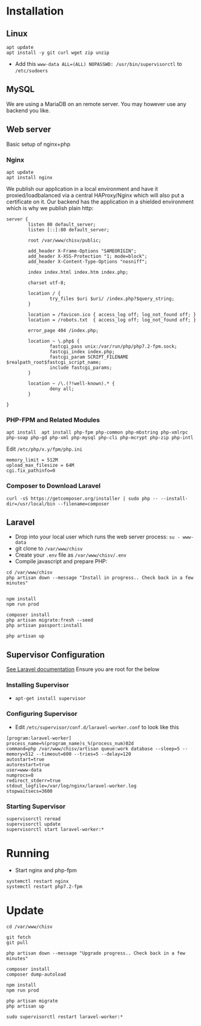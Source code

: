 # Installation
## Linux
```
apt update
apt install -y git curl wget zip unzip
```
* Add this `www-data ALL=(ALL) NOPASSWD: /usr/bin/supervisorctl` to `/etc/sudoers`

## MySQL
We are using a MariaDB on an remote server.
You may however use any backend you like.
## Web server
Basic setup of nginx+php
### Nginx
```
apt update
apt install nginx
```
We publish our application in a local environment and have it proxied/loadbalanced via a central HAProxy/Nginx which will also put a certificate on it. Our backend has the application in a shielded environment which is why we publish plain http:
```
server {
        listen 80 default_server;
        listen [::]:80 default_server;

        root /var/www/chisv/public;

        add_header X-Frame-Options "SAMEORIGIN";
        add_header X-XSS-Protection "1; mode=block";
        add_header X-Content-Type-Options "nosniff";

        index index.html index.htm index.php;

        charset utf-8;

        location / {
                try_files $uri $uri/ /index.php?$query_string;
        }

        location = /favicon.ico { access_log off; log_not_found off; }
        location = /robots.txt  { access_log off; log_not_found off; }

        error_page 404 /index.php;

        location ~ \.php$ {
                fastcgi_pass unix:/var/run/php/php7.2-fpm.sock;
                fastcgi_index index.php;
                fastcgi_param SCRIPT_FILENAME $realpath_root$fastcgi_script_name;
                include fastcgi_params;
        }

        location ~ /\.(?!well-known).* {
                deny all;
        }

}
```
### PHP-FPM and Related Modules
```
apt install  apt install php-fpm php-common php-mbstring php-xmlrpc php-soap php-gd php-xml php-mysql php-cli php-mcrypt php-zip php-intl
```
Edit `/etc/php/x.y/fpm/php.ini`
```
memory_limit = 512M
upload_max_filesize = 64M
cgi.fix_pathinfo=0
```

### Composer to Download Laravel
`curl -sS https://getcomposer.org/installer | sudo php -- --install-dir=/usr/local/bin --filename=composer`

## Laravel
* Drop into your local user which runs the web server process: `su - www-data`
* git clone to `/var/www/chisv`
* Create your `.env` file as `/var/www/chisv/.env`
* Compile javascript and prepare PHP:

```
cd /var/www/chisv
php artisan down --message "Install in progress.. Check back in a few minutes"


npm install
npm run prod

composer install
php artisan migrate:fresh --seed
php artisan passport:install

php artisan up
```

## Supervisor Configuration
[See Laravel documentation](https://laravel.com/docs/6.x/queues#supervisor-configuration)
Ensure you are root for the below
### Installing Supervisor
* `apt-get install supervisor`

### Configuring Supervisor
* Edit `/etc/supervisor/conf.d/laravel-worker.conf` to look like this
```
[program:laravel-worker]
process_name=%(program_name)s_%(process_num)02d
command=php /var/www/chisv/artisan queue:work database --sleep=5 --memory=512 --timeout=600 --tries=5 --delay=120
autostart=true
autorestart=true
user=www-data
numprocs=8
redirect_stderr=true
stdout_logfile=/var/log/nginx/laravel-worker.log
stopwaitsecs=3600
```

### Starting Supervisor
```
supervisorctl reread
supervisorctl update
supervisorctl start laravel-worker:*
```

# Running
* Start nginx and php-fpm
```
systemctl restart nginx
systemctl restart php7.2-fpm
```


# Update
```
cd /var/www/chisv

git fetch
git pull

php artisan down --message "Upgrade progress.. Check back in a few minutes"

composer install
composer dump-autoload

npm install
npm run prod

php artisan migrate
php artisan up

sudo supervisorctl restart laravel-worker:*
```